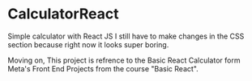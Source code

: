 # CalculatorReact
Simple calculator with React JS
I still have to make changes in the CSS section because right now it looks super boring.

Moving on, This project is refrence to the Basic React Calculator form Meta's Front End Projects from the course "Basic React".
